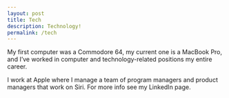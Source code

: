 ```yaml
---
layout: post
title: Tech
description: Technology!
permalink: /tech
---
```



My first computer was a Commodore 64, my current one is a MacBook Pro, and I’ve worked in computer and technology-related positions my entire career.

I work at Apple where I manage a team of program managers and product managers that work on Siri. For more info see my LinkedIn page.